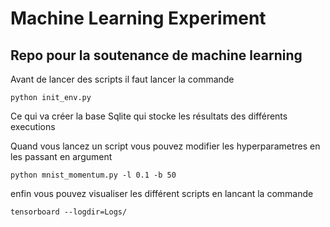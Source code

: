 # Machine Learning Experiment 
## Repo pour la soutenance de machine learning

Avant de lancer des scripts il faut lancer la commande
```
python init_env.py
```
Ce qui va créer la base Sqlite qui stocke les résultats des différents executions

Quand vous lancez un script vous pouvez modifier les hyperparametres en les passant en argument
```
python mnist_momentum.py -l 0.1 -b 50
```

enfin vous pouvez visualiser les différent scripts en lancant la commande
```
tensorboard --logdir=Logs/
```